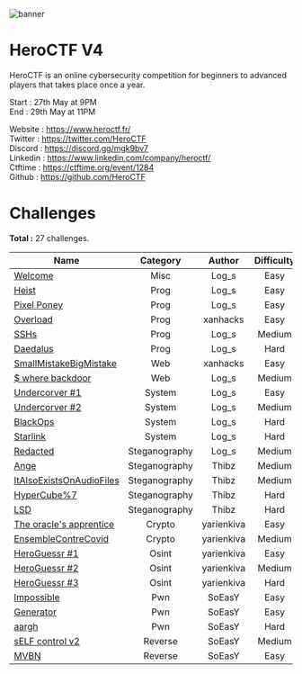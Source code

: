 ![banner](https://pbs.twimg.com/profile_banners/815907006708060160/1586530306/1500x500)

# HeroCTF V4

HeroCTF is an online cybersecurity competition for beginners to advanced players that takes place once a year.

Start : 27th May at 9PM<br>
End : 29th May at 11PM

Website : https://www.heroctf.fr/<br>
Twitter : https://twitter.com/HeroCTF<br>
Discord : https://discord.gg/mgk9bv7<br>
Linkedin : https://www.linkedin.com/company/heroctf/<br>
Ctftime : https://ctftime.org/event/1284<br>
Github : https://github.com/HeroCTF

# Challenges

**Total :** 27 challenges.

| Name                                                                | Category      | Author     | Difficulty  | Done |
|---------------------------------------------------------------------|:-------------:|:----------:|:-----------:|:----:|
| [Welcome](Misc/welcome/)                                            | Misc          | Log\_s     | Easy        |  ✅  |
| [Heist](Prog/heist/)                                                | Prog          | Log\_s     | Easy        |  ✅  |
| [Pixel Poney](Prog/pixel_poney/)                                    | Prog          | Log\_s     | Easy        |  ✅  |
| [Overload](Prog/Overload/)                                          | Prog          | xanhacks   | Easy        |  ✅  |
| [SSHs](Prog/SSHs/)                                                  | Prog          | Log\_s     | Medium      |  ✅  |
| [Daedalus](Prog/daedalus/)                                          | Prog          | Log\_s     | Hard        |  ✅  |
| [SmallMistakeBigMistake](Web/SmallMistakeBigMistake/)               | Web           | xanhacks   | Easy        |  ✅  |
| [$ where backdoor](Web/whereBackdoor/)                              | Web           | Log\_s     | Medium      |  ✅  |
| [Undercorver #1](System/undercover1/)                              | System        | Log\_s     | Easy        |  ✅  |
| [Undercorver #2](System/undercover2/)                              | System        | Log\_s     | Medium      |  ✅  |
| [BlackOps](System/BlackOps/)                                        | System        | Log\_s     | Hard        |  ✅  |
| [Starlink](System/Starlink/)                                        | System        | Log\_s     | Hard        |  ❌  |
| [Redacted](Steganography/Redacted/)                                 | Steganography | Log\_s     | Medium      |  ✅  |
| [Ange](Steganography/Ange/)                                         | Steganography | Thibz      | Medium      |  ❌  |
| [ItAlsoExistsOnAudioFiles](Steganography/ItAlsoExistsOnAudioFiles/) | Steganography | Thibz      | Medium      |  ❌  |
| [HyperCube%7](Steganography/HyperCube%7/)                           | Steganography | Thibz      | Hard        |  ❌  |
| [LSD](Steganography/LSD/)                                           | Steganography | Thibz      | Hard        |  ❌  |
| [The oracle's apprentice](Crypto/Oracles_apprentice/)               | Crypto        | yarienkiva | Easy        |  ✅  |
| [EnsembleContreCovid](Crypto/EnsembleContreCovid/)                  | Crypto        | yarienkiva | Medium      |  ❌  |
| [HeroGuessr #1](Osint/HeroGuessr#1/)                                | Osint         | yarienkiva | Easy        |  ❌  |
| [HeroGuessr #2](Osint/HeroGuessr#2/)                                | Osint         | yarienkiva | Medium      |  ❌  |
| [HeroGuessr #3](Osint/HeroGuessr#3/)                                | Osint         | yarienkiva | Hard        |  ❌  |
| [Impossible](Pwn/Impossible/)                                       | Pwn           | SoEasY     | Easy        |  ❌  |
| [Generator](Pwn/Generator)                                          | Pwn           | SoEasY     | Easy        |  ❌  |
| [aargh](Pwn/aargh/)                                                 | Pwn           | SoEasY     | Hard        |  ❌  |
| [sELF control v2](Reverse/sELF%20control%20v2/)                     | Reverse       | SoEasY     | Medium      |  ❌  |
| [MVBN](Reverse/MVBN/)                                               | Reverse       | SoEasY     | Easy        |  ❌  |
